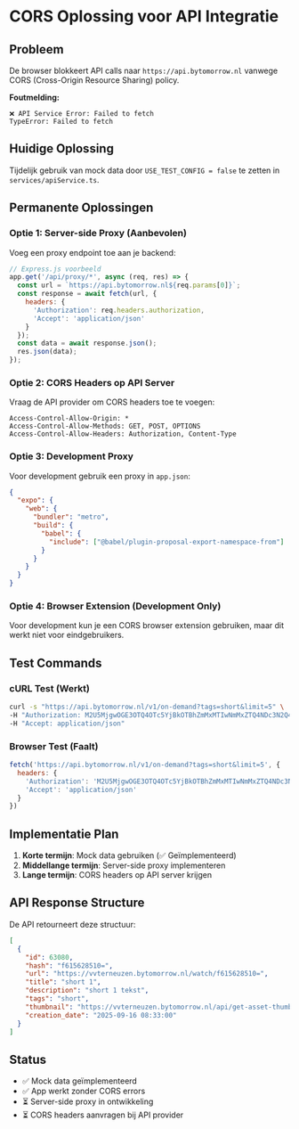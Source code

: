 # CORS Oplossing voor API Integratie

## Probleem
De browser blokkeert API calls naar `https://api.bytomorrow.nl` vanwege CORS (Cross-Origin Resource Sharing) policy.

**Foutmelding:**
```
❌ API Service Error: Failed to fetch
TypeError: Failed to fetch
```

## Huidige Oplossing
Tijdelijk gebruik van mock data door `USE_TEST_CONFIG = false` te zetten in `services/apiService.ts`.

## Permanente Oplossingen

### Optie 1: Server-side Proxy (Aanbevolen)
Voeg een proxy endpoint toe aan je backend:

```javascript
// Express.js voorbeeld
app.get('/api/proxy/*', async (req, res) => {
  const url = `https://api.bytomorrow.nl${req.params[0]}`;
  const response = await fetch(url, {
    headers: {
      'Authorization': req.headers.authorization,
      'Accept': 'application/json'
    }
  });
  const data = await response.json();
  res.json(data);
});
```

### Optie 2: CORS Headers op API Server
Vraag de API provider om CORS headers toe te voegen:

```
Access-Control-Allow-Origin: *
Access-Control-Allow-Methods: GET, POST, OPTIONS
Access-Control-Allow-Headers: Authorization, Content-Type
```

### Optie 3: Development Proxy
Voor development gebruik een proxy in `app.json`:

```json
{
  "expo": {
    "web": {
      "bundler": "metro",
      "build": {
        "babel": {
          "include": ["@babel/plugin-proposal-export-namespace-from"]
        }
      }
    }
  }
}
```

### Optie 4: Browser Extension (Development Only)
Voor development kun je een CORS browser extension gebruiken, maar dit werkt niet voor eindgebruikers.

## Test Commands

### cURL Test (Werkt)
```bash
curl -s "https://api.bytomorrow.nl/v1/on-demand?tags=short&limit=5" \
-H "Authorization: M2U5MjgwOGE3OTQ4OTc5YjBkOTBhZmMxMTIwNmMxZTQ4NDc3N2Q4YjJhMTliYzU4NmYzNWRhNzM5MWRiOTkyNQ==" \
-H "Accept: application/json"
```

### Browser Test (Faalt)
```javascript
fetch('https://api.bytomorrow.nl/v1/on-demand?tags=short&limit=5', {
  headers: {
    'Authorization': 'M2U5MjgwOGE3OTQ4OTc5YjBkOTBhZmMxMTIwNmMxZTQ4NDc3N2Q4YjJhMTliYzU4NmYzNWRhNzM5MWRiOTkyNQ==',
    'Accept': 'application/json'
  }
})
```

## Implementatie Plan

1. **Korte termijn**: Mock data gebruiken (✅ Geïmplementeerd)
2. **Middellange termijn**: Server-side proxy implementeren
3. **Lange termijn**: CORS headers op API server krijgen

## API Response Structure

De API retourneert deze structuur:
```json
[
  {
    "id": 63080,
    "hash": "f615628510=",
    "url": "https://vvterneuzen.bytomorrow.nl/watch/f615628510=",
    "title": "short 1",
    "description": "short 1 tekst",
    "tags": "short",
    "thumbnail": "https://vvterneuzen.bytomorrow.nl/api/get-asset-thumbnail?file=&media_id=fe1mq5Mt",
    "creation_date": "2025-09-16 08:33:00"
  }
]
```

## Status
- ✅ Mock data geïmplementeerd
- ✅ App werkt zonder CORS errors
- ⏳ Server-side proxy in ontwikkeling
- ⏳ CORS headers aanvragen bij API provider
